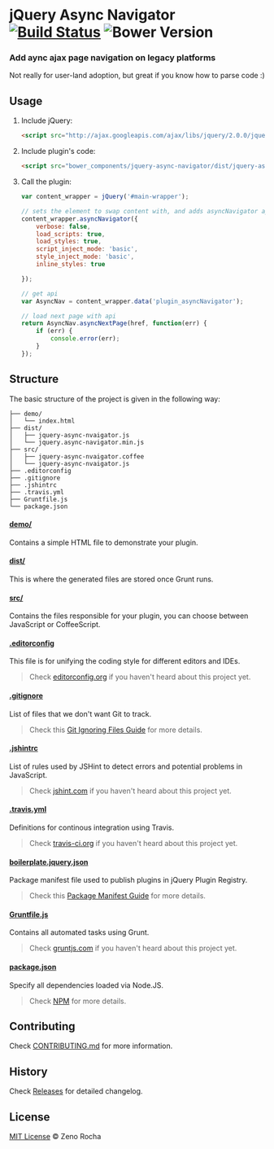 # jQuery Async Navigator [![Build Status](https://travis-ci.org/electblake/jquery-async-navigator.svg?branch=master)](https://travis-ci.org/electblake/jquery-async-navigator) ![Bower Version](https://badge.fury.io/bo/jquery-async-navigator.svg)

### Add aync ajax page navigation on legacy platforms

Not really for user-land adoption, but great if you know how to parse code :)

## Usage

1. Include jQuery:

	```html
	<script src="http://ajax.googleapis.com/ajax/libs/jquery/2.0.0/jquery.min.js"></script>
	```

2. Include plugin's code:

	```html
	<script src="bower_components/jquery-async-navigator/dist/jquery-async-navigator.min.js"></script>
	```

3. Call the plugin:

	```javascript
	var content_wrapper = jQuery('#main-wrapper');

    // sets the element to swap content with, and adds asyncNavigator api to it as data.plugin__asyncNavigator
    content_wrapper.asyncNavigator({
        verbose: false,
        load_scripts: true,
        load_styles: true,
        script_inject_mode: 'basic',
        style_inject_mode: 'basic',
        inline_styles: true

    });

    // get api
    var AsyncNav = content_wrapper.data('plugin_asyncNavigator');

    // load next page with api
    return AsyncNav.asyncNextPage(href, function(err) {
        if (err) {
            console.error(err);
        }
    });
	```

## Structure

The basic structure of the project is given in the following way:

```
├── demo/
│   └── index.html
├── dist/
│   ├── jquery-async-nvaigator.js
│   └── jquery.async-navigator.min.js
├── src/
│   ├── jquery-async-nvaigator.coffee
│   └── jquery-async-nvaigator.js
├── .editorconfig
├── .gitignore
├── .jshintrc
├── .travis.yml
├── Gruntfile.js
└── package.json
```

#### [demo/](https://github.com/electblake/jquery-async-navigator/tree/master/demo)

Contains a simple HTML file to demonstrate your plugin.

#### [dist/](https://github.com/electblake/jquery-async-navigator/tree/master/dist)

This is where the generated files are stored once Grunt runs.

#### [src/](https://github.com/electblake/jquery-async-navigator/tree/master/src)

Contains the files responsible for your plugin, you can choose between JavaScript or CoffeeScript.

#### [.editorconfig](https://github.com/electblake/jquery-async-navigator/tree/master/.editorconfig)

This file is for unifying the coding style for different editors and IDEs.

> Check [editorconfig.org](http://editorconfig.org) if you haven't heard about this project yet.

#### [.gitignore](https://github.com/electblake/jquery-async-navigator/tree/master/.gitignore)

List of files that we don't want Git to track.

> Check this [Git Ignoring Files Guide](https://help.github.com/articles/ignoring-files) for more details.

#### [.jshintrc](https://github.com/electblake/jquery-async-navigator/tree/master/.jshintrc)

List of rules used by JSHint to detect errors and potential problems in JavaScript.

> Check [jshint.com](http://jshint.com/about/) if you haven't heard about this project yet.

#### [.travis.yml](https://github.com/electblake/jquery-async-navigator/tree/master/.travis.yml)

Definitions for continous integration using Travis.

> Check [travis-ci.org](http://about.travis-ci.org/) if you haven't heard about this project yet.

#### [boilerplate.jquery.json](https://github.com/electblake/jquery-async-navigator/tree/master/boilerplate.jquery.json)

Package manifest file used to publish plugins in jQuery Plugin Registry.

> Check this [Package Manifest Guide](http://plugins.jquery.com/docs/package-manifest/) for more details.

#### [Gruntfile.js](https://github.com/electblake/jquery-async-navigator/tree/master/Gruntfile.js)

Contains all automated tasks using Grunt.

> Check [gruntjs.com](http://gruntjs.com) if you haven't heard about this project yet.

#### [package.json](https://github.com/electblake/jquery-async-navigator/tree/master/package.json)

Specify all dependencies loaded via Node.JS.

> Check [NPM](https://npmjs.org/doc/json.html) for more details.

## Contributing

Check [CONTRIBUTING.md](https://github.com/electblake/jquery-async-navigator/blob/master/CONTRIBUTING.md) for more information.

## History

Check [Releases](https://github.com/electblake/jquery-async-navigator/releases) for detailed changelog.

## License

[MIT License](http://zenorocha.mit-license.org/) © Zeno Rocha

